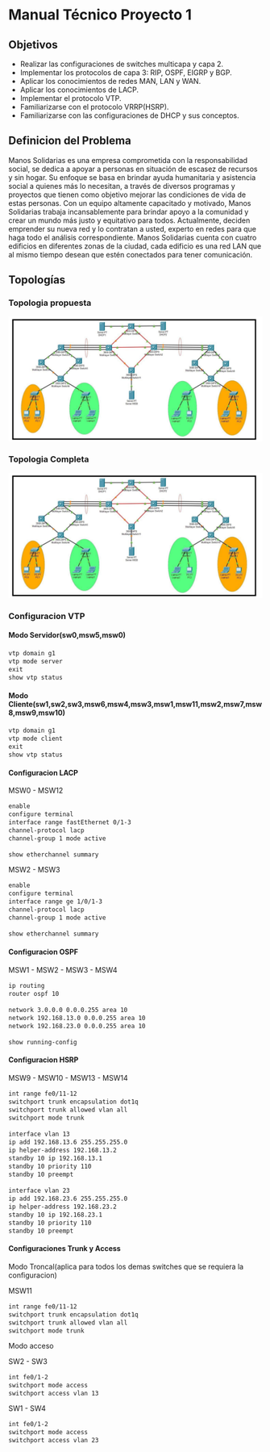 # Manual Técnico Proyecto 1

## Objetivos 
+ Realizar las configuraciones de switches multicapa y capa 2.
+ Implementar los protocolos de capa 3: RIP, OSPF, EIGRP y BGP.
+ Aplicar los conocimientos de redes MAN, LAN y WAN.
+ Aplicar los conocimientos de LACP.
+ Implementar el protocolo VTP.
+ Familiarizarse con el protocolo VRRP(HSRP).
+ Familiarizarse con las configuraciones de DHCP y sus conceptos.

## Definicion del Problema 
Manos Solidarias es una empresa comprometida con la responsabilidad social, se dedica a apoyar a personas en situación de escasez de recursos y sin hogar. Su enfoque se basa en brindar ayuda humanitaria y asistencia social a  quienes más lo necesitan, a través de diversos programas y proyectos que tienen como objetivo mejorar las condiciones de vida de estas personas. Con un equipo altamente capacitado y motivado, Manos Solidarias trabaja incansablemente para brindar apoyo a la comunidad y crear un mundo más
justo y equitativo para todos. Actualmente, deciden emprender su nueva red y lo contratan a usted, experto en redes para que haga todo el análisis correspondiente. Manos Solidarias cuenta con cuatro edificios en diferentes zonas de la ciudad, cada edificio es una red LAN que al mismo tiempo desean que estén conectados para tener comunicación.

## Topologías

### Topologia propuesta
![Topologia del eneunciado!](img/Topo1.png "Topologia propuesta")

### Topologia Completa
![Topologia completa!](img/Topo1.png "Topologia hecha por los estudiantes")

### Configuracion VTP 
#### Modo Servidor(sw0,msw5,msw0)
```
vtp domain g1
vtp mode server
exit
show vtp status
```
#### Modo Cliente(sw1,sw2,sw3,msw6,msw4,msw3,msw1,msw11,msw2,msw7,msw8,msw9,msw10)
```
vtp domain g1
vtp mode client
exit
show vtp status
```

#### Configuracion LACP
MSW0 - MSW12
```
enable
configure terminal
interface range fastEthernet 0/1-3
channel-protocol lacp
channel-group 1 mode active

show etherchannel summary
```
MSW2 - MSW3
```
enable
configure terminal
interface range ge 1/0/1-3
channel-protocol lacp
channel-group 1 mode active

show etherchannel summary
```

#### Configuracion OSPF
MSW1 - MSW2 - MSW3 - MSW4
```
ip routing
router ospf 10

network 3.0.0.0 0.0.0.255 area 10
network 192.168.13.0 0.0.0.255 area 10
network 192.168.23.0 0.0.0.255 area 10

show running-config
```
#### Configuracion HSRP
MSW9 - MSW10 - MSW13 - MSW14
```
int range fe0/11-12
switchport trunk encapsulation dot1q
switchport trunk allowed vlan all
switchport mode trunk

interface vlan 13
ip add 192.168.13.6 255.255.255.0
ip helper-address 192.168.13.2
standby 10 ip 192.168.13.1
standby 10 priority 110
standby 10 preempt

interface vlan 23
ip add 192.168.23.6 255.255.255.0
ip helper-address 192.168.23.2
standby 10 ip 192.168.23.1
standby 10 priority 110
standby 10 preempt
```

#### Configuraciones Trunk y Access
Modo Troncal(aplica para todos los demas switches que se requiera la configuracion)

MSW11
```
int range fe0/11-12
switchport trunk encapsulation dot1q
switchport trunk allowed vlan all
switchport mode trunk
```

Modo acceso

SW2 - SW3
```
int fe0/1-2
switchport mode access
switchport access vlan 13
```

SW1 - SW4
```
int fe0/1-2
switchport mode access
switchport access vlan 23
```